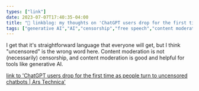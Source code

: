 ```yaml
---
types: ["link"]
date: 2023-07-07T17:40:35-04:00
title: "🔗 linkblog: my thoughts on 'ChatGPT users drop for the first time as people turn to uncensored chatbots | Ars Technica'"
tags: ["generative AI","AI","censorship","free speech","content moderation"]
---
```

I get that it's straightforward language that everyone will get, but I think "uncensored" is the wrong word here. Content moderation is not (necessarily) censorship, and content moderation is good and helpful for tools like generative AI.  
 

[link to 'ChatGPT users drop for the first time as people turn to uncensored chatbots | Ars Technica'](https://arstechnica.com/tech-policy/2023/07/chatgpts-user-base-shrank-after-openai-censored-harmful-responses/)
